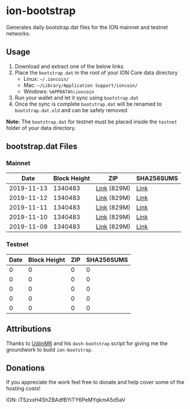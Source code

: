 # ion-bootstrap

Generates daily bootstrap.dat files for the ION mainnet and testnet networks.

## Usage

1. Download and extract one of the below links
2. Place the `bootstrap.dat` in the root of your ION Core data directory
    - Linux: `~/.ioncoin/`
    - Mac: `~/Library/Application Support/ioncoin/`
    - Windows: `%APPDATA%\ioncoin`
3. Run your wallet and let it sync using `bootstrap.dat`
4. Once the sync is complete `bootstrap.dat` will be renamed to `bootstrap.dat.old` and can be safely removed

**Note:** The `bootstrap.dat` for testnet must be placed inside the `testnet` folder of your data directory.

## bootstrap.dat Files

### Mainnet

|    Date    | Block Height | ZIP | SHA256SUMS |
| ---------- | ------------ | --- | ---------- |
| 2019-11-13 | 1340483 | [Link](https://s3-ap-southeast-2.amazonaws.com/ion-bootstrap/mainnet/2019-11-13/bootstrap.dat.zip) (829M) | [Link](https://s3-ap-southeast-2.amazonaws.com/ion-bootstrap/mainnet/2019-11-13/SHA256SUMS) |
| 2019-11-12 | 1340483 | [Link](https://s3-ap-southeast-2.amazonaws.com/ion-bootstrap/mainnet/2019-11-12/bootstrap.dat.zip) (829M) | [Link](https://s3-ap-southeast-2.amazonaws.com/ion-bootstrap/mainnet/2019-11-12/SHA256SUMS) |
| 2019-11-11 | 1340483 | [Link](https://s3-ap-southeast-2.amazonaws.com/ion-bootstrap/mainnet/2019-11-11/bootstrap.dat.zip) (829M) | [Link](https://s3-ap-southeast-2.amazonaws.com/ion-bootstrap/mainnet/2019-11-11/SHA256SUMS) |
| 2019-11-10 | 1340483 | [Link](https://s3-ap-southeast-2.amazonaws.com/ion-bootstrap/mainnet/2019-11-10/bootstrap.dat.zip) (829M) | [Link](https://s3-ap-southeast-2.amazonaws.com/ion-bootstrap/mainnet/2019-11-10/SHA256SUMS) |
| 2019-11-09 | 1340483 | [Link](https://s3-ap-southeast-2.amazonaws.com/ion-bootstrap/mainnet/2019-11-09/bootstrap.dat.zip) (829M) | [Link](https://s3-ap-southeast-2.amazonaws.com/ion-bootstrap/mainnet/2019-11-09/SHA256SUMS) |

### Testnet

|    Date    | Block Height | ZIP | SHA256SUMS |
| ---------- | ------------ | --- | ---------- |
| 0 | 0 | 0 | 0 |
| 0 | 0 | 0 | 0 |
| 0 | 0 | 0 | 0 |
| 0 | 0 | 0 | 0 |
| 0 | 0 | 0 | 0 |

## Attributions

Thanks to [UdjinM6](https://github.com/UdjinM6) and his `dash-bootstrap` script
for giving me the groundwork to build `ion-bootstrap`.

## Donations

If you appreciate the work feel free to donate and help cover some of the
hosting costs!

ION: iTSzxxH4ShZBAdfBYiTY6PeMYqkmA5d5aV
